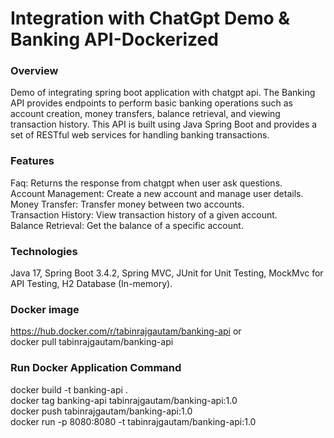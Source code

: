 # Integration with ChatGpt Demo & Banking API-Dockerized

### Overview
Demo of integrating spring boot application with chatgpt api.
The Banking API provides endpoints to perform basic banking operations such as account creation, money transfers, balance retrieval, and viewing transaction history. This API is built using Java Spring Boot and provides a set of RESTful web services for handling banking transactions.

### Features
Faq: Returns the response from chatgpt when user ask questions.<br>
Account Management: Create a new account and manage user details.<br>
Money Transfer: Transfer money between two accounts.<br>
Transaction History: View transaction history of a given account.<br>
Balance Retrieval: Get the balance of a specific account.

### Technologies
Java 17,
Spring Boot 3.4.2,
Spring MVC,
JUnit for Unit Testing,
MockMvc for API Testing,
H2 Database (In-memory).
### Docker image 
https://hub.docker.com/r/tabinrajgautam/banking-api  or<br>
docker pull tabinrajgautam/banking-api
### Run Docker Application Command
docker build -t banking-api .<br>
docker tag banking-api tabinrajgautam/banking-api:1.0<br>
docker push tabinrajgautam/banking-api:1.0<br>
docker run -p 8080:8080 -t tabinrajgautam/banking-api:1.0<br>

